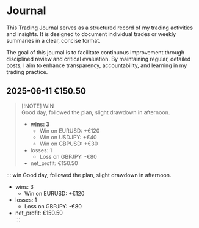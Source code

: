 # Journal

This Trading Journal serves as a structured record of my trading activities and insights. It is designed to document individual trades or weekly summaries in a clear, concise format.

The goal of this journal is to facilitate continuous improvement through disciplined review and critical evaluation. By maintaining regular, detailed posts, I aim to enhance transparency, accountability, and learning in my trading practice.

## 2025-06-11 <span class="win">€150.50</span>
> [!NOTE] WIN  
> Good day, followed the plan, slight drawdown in afternoon.  
>
> * **wins: 3**  
>   * <span class="win">Win</span> on EURUSD: +€120  
>   * <span class="win">Win</span> on USDJPY: +€40  
>   * <span class="win">Win</span> on GBPUSD: +€30  
> * losses: 1  
>   * <span class="loss">Loss</span> on GBPJPY: -€80  
> * net_profit: €150.50

::: win
Good day, followed the plan, slight drawdown in afternoon.  
* wins: 3  
  * <span class="win">Win</span> on EURUSD: +€120  
* losses: 1  
  * <span class="loss">Loss</span> on GBPJPY: -€80  
* net_profit: €150.50  
:::

